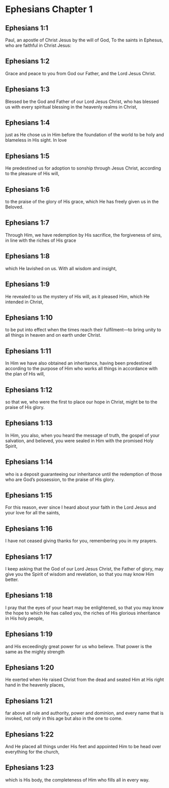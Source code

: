 # Ephesians Chapter 1

## Ephesians 1:1

Paul, an apostle of Christ Jesus by the will of God, To the saints in Ephesus, who are faithful in Christ Jesus:

## Ephesians 1:2

Grace and peace to you from God our Father, and the Lord Jesus Christ.

## Ephesians 1:3

Blessed be the God and Father of our Lord Jesus Christ, who has blessed us with every spiritual blessing in the heavenly realms in Christ,

## Ephesians 1:4

just as He chose us in Him before the foundation of the world to be holy and blameless in His sight. In love

## Ephesians 1:5

He predestined us for adoption to sonship through Jesus Christ, according to the pleasure of His will,

## Ephesians 1:6

to the praise of the glory of His grace, which He has freely given us in the Beloved.

## Ephesians 1:7

Through Him, we have redemption by His sacrifice, the forgiveness of sins, in line with the riches of His grace

## Ephesians 1:8

which He lavished on us. With all wisdom and insight,

## Ephesians 1:9

He revealed to us the mystery of His will, as it pleased Him, which He intended in Christ,

## Ephesians 1:10

to be put into effect when the times reach their fulfilment—to bring unity to all things in heaven and on earth under Christ.

## Ephesians 1:11

In Him we have also obtained an inheritance, having been predestined according to the purpose of Him who works all things in accordance with the plan of His will,

## Ephesians 1:12

so that we, who were the first to place our hope in Christ, might be to the praise of His glory.

## Ephesians 1:13

In Him, you also, when you heard the message of truth, the gospel of your salvation, and believed, you were sealed in Him with the promised Holy Spirit,

## Ephesians 1:14

who is a deposit guaranteeing our inheritance until the redemption of those who are God’s possession, to the praise of His glory.

## Ephesians 1:15

For this reason, ever since I heard about your faith in the Lord Jesus and your love for all the saints,

## Ephesians 1:16

I have not ceased giving thanks for you, remembering you in my prayers.

## Ephesians 1:17

I keep asking that the God of our Lord Jesus Christ, the Father of glory, may give you the Spirit of wisdom and revelation, so that you may know Him better.

## Ephesians 1:18

I pray that the eyes of your heart may be enlightened, so that you may know the hope to which He has called you, the riches of His glorious inheritance in His holy people,

## Ephesians 1:19

and His exceedingly great power for us who believe. That power is the same as the mighty strength

## Ephesians 1:20

He exerted when He raised Christ from the dead and seated Him at His right hand in the heavenly places,

## Ephesians 1:21

far above all rule and authority, power and dominion, and every name that is invoked, not only in this age but also in the one to come.

## Ephesians 1:22

And He placed all things under His feet and appointed Him to be head over everything for the church,

## Ephesians 1:23

which is His body, the completeness of Him who fills all in every way.
